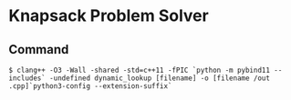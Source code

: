 # Knapsack Problem Solver

## Command

```
$ clang++ -O3 -Wall -shared -std=c++11 -fPIC `python -m pybind11 --includes` -undefined dynamic_lookup [filename] -o [filename /out .cpp]`python3-config --extension-suffix`

```


